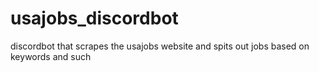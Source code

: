# usajobs_discordbot
discordbot that scrapes the usajobs website and spits out jobs based on keywords and such 
